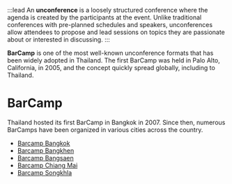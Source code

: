 :::lead
An **unconference** is a loosely structured conference where the agenda is created by the participants at the event. Unlike traditional conferences with pre-planned schedules and speakers, unconferences allow attendees to propose and lead sessions on topics they are passionate about or interested in discussing.
:::

**BarCamp** is one of the most well-known unconference formats that has been widely adopted in Thailand. The first BarCamp was held in Palo Alto, California, in 2005, and the concept quickly spread globally, including to Thailand.

# BarCamp

Thailand hosted its first BarCamp in Bangkok in 2007. Since then, numerous BarCamps have been organized in various cities across the country.

- [Barcamp Bangkok](https://www.barcampbangkok.org/)
- [Barcamp Bangkhen](https://www.facebook.com/Barcampbangkhen/)
- [Barcamp Bangsaen](https://www.facebook.com/p/Barcamp-Bangsaen-100088318882446/)
- [Barcamp Chiang Mai](https://www.facebook.com/BarcampCM/)
- [Barcamp Songkhla](https://www.facebook.com/BarcampSongkhla/)
